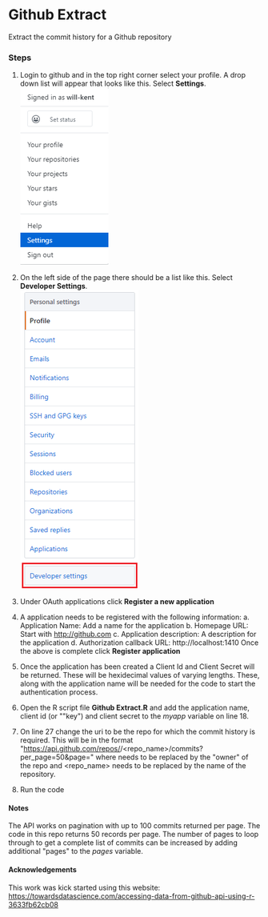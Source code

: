 # Github Extract
Extract the commit history for a Github repository

### Steps
1. Login to github and in the top right corner select your profile. A drop down list will appear that looks like this. Select **Settings**.  
![](Settings.png)

2. On the left side of the page there should be a list like this. Select **Developer Settings**.  
![](DevSettings.png)

3. Under OAuth applications click **Register a new application**

4. A application needs to be registered with the following information:
  a. Application Name: Add a name for the application
  b. Homepage URL: Start with http://github.com
  c. Application description: A description for the application
  d. Authorization callback URL: http://localhost:1410
Once the above is complete click **Register application**  

5. Once the application has been created a Client Id and Client Secret will be returned. These will be hexidecimal values of varying lengths. These, along with the application name will be needed for the code to start the authentication process.

6. Open the R script file **Github Extract.R** and add the application name, client id (or ""key") and client secret to the _myapp_ variable on line 18.

7. On line 27 change the uri to be the repo for which the commit history is required. This will be in the format "https://api.github.com/repos/<owner>/<repo_name>/commits?per_page=50&page=" where <owner> needs to be replaced by the "owner" of the repo and <repo_name> needs to be replaced by the name of the repository.
  
8. Run the code
  
#### Notes
The API works on pagination with up to 100 commits returned per page. The code in this repo returns 50 records per page. The number of pages to loop through to get a complete list of commits can be increased by adding additional "pages" to the _pages_ variable.

#### Acknowledgements
This work was kick started using this website:
https://towardsdatascience.com/accessing-data-from-github-api-using-r-3633fb62cb08
